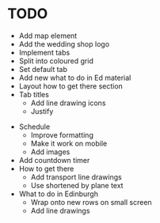 TODO
====

+ Add map element
+ Add the wedding shop logo
+ Implement tabs
+ Split into coloured grid
+ Set default tab
+ Add new what to do in Ed material
+ Layout how to get there section
+ Tab titles
    + Add line drawing icons
    + Justify 
- Schedule 
    + Improve formatting
    - Make it work on mobile
    - Add images
- Add countdown timer
- How to get there
    - Add transport line drawings 
    - Use shortened by plane text
- What to do in Edinburgh
    - Wrap onto new rows on small screen
    - Add line drawings